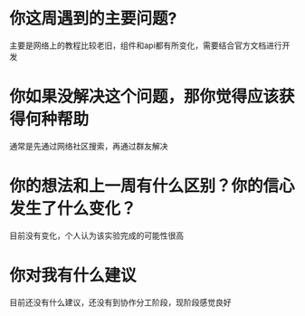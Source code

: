 # 你这周遇到的主要问题?
主要是网络上的教程比较老旧，组件和api都有所变化，需要结合官方文档进行开发
# 你如果没解决这个问题，那你觉得应该获得何种帮助
通常是先通过网络社区搜索，再通过群友解决
# 你的想法和上一周有什么区别？你的信心发生了什么变化？
目前没有变化，个人认为该实验完成的可能性很高
# 你对我有什么建议
目前还没有什么建议，还没有到协作分工阶段，现阶段感觉良好